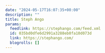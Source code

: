 ```yaml
---
date: "2024-05-17T16:07:35+00:00"
description: ""
title: Steph Ango
params:
  feedlink: https://stephango.com/feed.xml
  id: 035bd0dfe6d2991a3288eb0fa10d073d
  link: https://stephango.com/
  blogrolls: []
---
```

